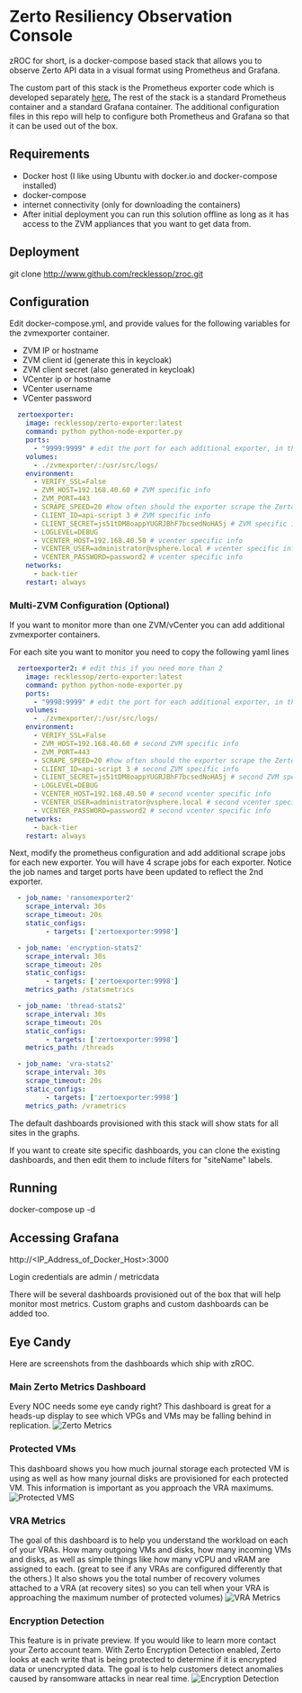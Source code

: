# Zerto Resiliency Observation Console
zROC for short, is a docker-compose based stack that allows you to observe Zerto API data in a visual format using Prometheus and Grafana.

The custom part of this stack is the Prometheus exporter code which is developed separately [here.](https://github.com/recklessop/Zerto_Exporter)
The rest of the stack is a standard Prometheus container and a standard Grafana container. The additional configuration files in this repo will help to configure both Prometheus and Grafana so that it can be used out of the box.

## Requirements
- Docker host (I like using Ubuntu with docker.io and docker-compose installed)
- docker-compose
- internet connectivity (only for downloading the containers)
- After initial deployment you can run this solution offline as long as it has access to the ZVM appliances that you want to get data from.

## Deployment

git clone http://www.github.com/recklessop/zroc.git

## Configuration

Edit docker-compose.yml, and provide values for the following variables for the zvmexporter container.

- ZVM IP or hostname
- ZVM client id (generate this in keycloak)
- ZVM client secret (also generated in keycloak)
- VCenter ip or hostname
- VCenter username
- VCenter password

```yaml
  zertoexporter:
    image: recklessop/zerto-exporter:latest
    command: python python-node-exporter.py
    ports:
      - "9999:9999" # edit the port for each additional exporter, in this case it was changed to 9998
    volumes:
      - ./zvmexporter/:/usr/src/logs/
    environment:
      - VERIFY_SSL=False
      - ZVM_HOST=192.168.40.60 # ZVM specific info
      - ZVM_PORT=443
      - SCRAPE_SPEED=20 #how often should the exporter scrape the Zerto API in seconds
      - CLIENT_ID=api-script 3 # ZVM specific info
      - CLIENT_SECRET=js51tDM8oappYUGRJBhF7bcsedNoHA5j # ZVM specific info
      - LOGLEVEL=DEBUG
      - VCENTER_HOST=192.168.40.50 # vcenter specific info
      - VCENTER_USER=administrator@vsphere.local # vcenter specific info
      - VCENTER_PASSWORD=password2 # vcenter specific info
    networks:
      - back-tier
    restart: always
```


### Multi-ZVM Configuration (Optional)

If you want to monitor more than one ZVM/vCenter you can add additional zvmexporter containers. 

For each site you want to monitor you need to copy the following yaml lines

```yaml
  zertoexporter2: # edit this if you need more than 2
    image: recklessop/zerto-exporter:latest
    command: python python-node-exporter.py
    ports:
      - "9998:9999" # edit the port for each additional exporter, in this case it was changed to 9998
    volumes:
      - ./zvmexporter/:/usr/src/logs/
    environment:
      - VERIFY_SSL=False
      - ZVM_HOST=192.168.40.60 # second ZVM specific info
      - ZVM_PORT=443
      - SCRAPE_SPEED=20 #how often should the exporter scrape the Zerto API
      - CLIENT_ID=api-script 3 # second ZVM specific info
      - CLIENT_SECRET=js51tDM8oappYUGRJBhF7bcsedNoHA5j # second ZVM specific info
      - LOGLEVEL=DEBUG
      - VCENTER_HOST=192.168.40.50 # second vcenter specific info
      - VCENTER_USER=administrator@vsphere.local # second vcenter specific info
      - VCENTER_PASSWORD=password2 # second vcenter specific info
    networks:
      - back-tier
    restart: always
```

Next, modify the prometheus configuration and add additional scrape jobs for each new exporter. You will have 4 scrape jobs for each exporter.
Notice the job names and target ports have been updated to reflect the 2nd exporter.

```yaml
  - job_name: 'ransomexporter2'
    scrape_interval: 30s
    scrape_timeout: 20s
    static_configs:
         - targets: ['zertoexporter:9998']

  - job_name: 'encryption-stats2'
    scrape_interval: 30s
    scrape_timeout: 20s
    static_configs:
         - targets: ['zertoexporter:9998']
    metrics_path: /statsmetrics

  - job_name: 'thread-stats2'
    scrape_interval: 30s
    scrape_timeout: 20s
    static_configs:
         - targets: ['zertoexporter:9998']
    metrics_path: /threads

  - job_name: 'vra-stats2'
    scrape_interval: 30s
    scrape_timeout: 20s
    static_configs:
         - targets: ['zertoexporter:9998']
    metrics_path: /vrametrics
```

The default dashboards provisioned with this stack will show stats for all sites in the graphs.

If you want to create site specific dashboards, you can clone the existing dashboards, and then edit them to include filters for "siteName" labels.


## Running 

docker-compose up -d


## Accessing Grafana

http://<IP_Address_of_Docker_Host>:3000

Login credentials are admin / metricdata

There will be several dashboards provisioned out of the box that will help monitor most metrics. Custom graphs and custom dashboards can be added too.

## Eye Candy

Here are screenshots from the dashboards which ship with zROC.

### Main Zerto Metrics Dashboard
Every NOC needs some eye candy right? This dashboard is great for a heads-up display to see which VPGs and VMs may be falling behind in replication.
![Zerto Metrics](/images/zerto-metrics.jpg)

### Protected VMs
This dashboard shows you how much journal storage each protected VM is using as well as how many journal disks are provisioned for each protected VM. This information is important as you approach the VRA maximums.
![Protected VMS](/images/protected-vms.jpg)

### VRA Metrics
The goal of this dashboard is to help you understand the workload on each of your VRAs. How many outgoing VMs and disks, how many incoming VMs and disks, as well as simple things like how many vCPU and vRAM are assigned to each. (great to see if any VRAs are configured differently that the others.) It also shows you the total number of recovery volumes attached to a VRA (at recovery sites) so you can tell when your VRA is approaching the maximum number of protected volumes)
![VRA Metrics](/images/vra-dashboard.jpg)

### Encryption Detection
This feature is in private preview. If you would like to learn more contact your Zerto account team. With Zerto Encryption Detection enabled, Zerto looks at each write that is being protected to determine if it is encrypted data or unencrypted data. The goal is to help customers detect anomalies caused by ransomware attacks in near real time.
![Encryption Detection](/images/encryption-detection.jpg)
